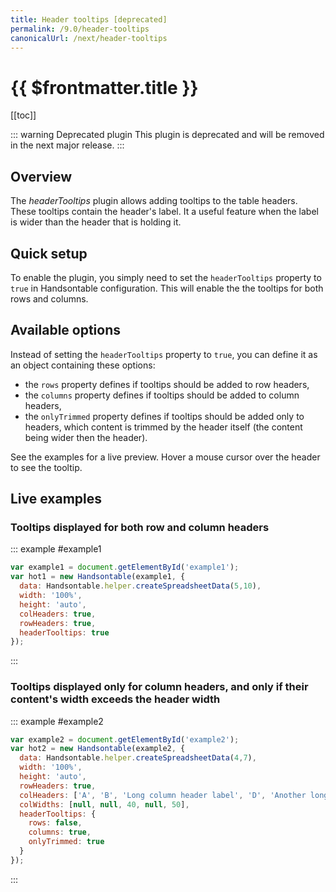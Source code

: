 ```yaml
---
title: Header tooltips [deprecated]
permalink: /9.0/header-tooltips
canonicalUrl: /next/header-tooltips
---
```


# {{ $frontmatter.title }}

[[toc]]

::: warning Deprecated plugin
This plugin is deprecated and will be removed in the next major release.
:::

## Overview

The _headerTooltips_ plugin allows adding tooltips to the table headers. These tooltips contain the header's label. It a useful feature when the label is wider than the header that is holding it.

## Quick setup

To enable the plugin, you simply need to set the `headerTooltips` property to `true` in Handsontable configuration. This will enable the the tooltips for both rows and columns.

## Available options

Instead of setting the `headerTooltips` property to `true`, you can define it as an object containing these options:

* the `rows` property defines if tooltips should be added to row headers,
* the `columns` property defines if tooltips should be added to column headers,
* the `onlyTrimmed` property defines if tooltips should be added only to headers, which content is trimmed by the header itself (the content being wider then the header).

See the examples for a live preview. Hover a mouse cursor over the header to see the tooltip.

## Live examples

### Tooltips displayed for both row and column headers

::: example #example1
```js
var example1 = document.getElementById('example1');
var hot1 = new Handsontable(example1, {
  data: Handsontable.helper.createSpreadsheetData(5,10),
  width: '100%',
  height: 'auto',
  colHeaders: true,
  rowHeaders: true,
  headerTooltips: true
});
```
:::

### Tooltips displayed only for column headers, and only if their content's width exceeds the header width

::: example #example2
```js
var example2 = document.getElementById('example2');
var hot2 = new Handsontable(example2, {
  data: Handsontable.helper.createSpreadsheetData(4,7),
  width: '100%',
  height: 'auto',
  rowHeaders: true,
  colHeaders: ['A', 'B', 'Long column header label', 'D', 'Another long label', 'E', 'F'],
  colWidths: [null, null, 40, null, 50],
  headerTooltips: {
    rows: false,
    columns: true,
    onlyTrimmed: true
  }
});
```
:::
